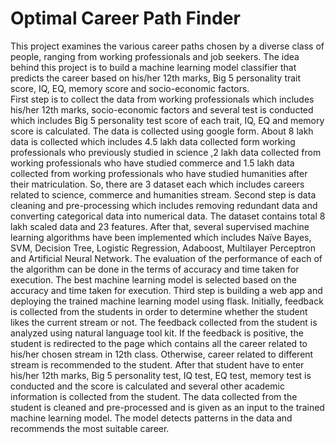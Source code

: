 # Optimal Career Path Finder


This project examines the various career paths chosen by a diverse class of people, ranging from working professionals and job seekers. The idea behind this project is to build a machine learning model classifier that predicts the career based on his/her 12th marks, Big 5 personality trait score, IQ, EQ, memory score and socio-economic factors.  
First step is to collect the data from working professionals which includes his/her 12th marks, socio-economic factors and several test is conducted which includes Big 5 personality test score of each trait, IQ, EQ and memory score is calculated. The data is collected using google form. About 8 lakh data is collected which includes 4.5 lakh data collected form working professionals who previously studied in science ,2 lakh data collected from working professionals who have studied commerce and 1.5 lakh data collected from working professionals who have studied humanities after their matriculation. So, there are 3 dataset each which includes careers related to science, commerce and humanities stream.
Second step is data cleaning and pre-processing which includes removing redundant data and converting categorical data into numerical data. The dataset contains total 8 lakh scaled data and 23 features. After that, several supervised machine learning algorithms have been implemented which includes Naïve Bayes, SVM, Decision Tree, Logistic Regression, Adaboost, Multilayer Perceptron and Artificial Neural Network. The evaluation of the performance of each of the algorithm can be done in the terms of accuracy and time taken for execution. The best machine learning model is selected based on the accuracy and time taken for execution. 
Third step is building a web app and deploying the trained machine learning model using flask. Initially, feedback is collected from the students in order to determine whether the student likes the current stream or not. The feedback collected from the student is analyzed using natural language tool kit. If the feedback is positive, the student is redirected to the page which contains all the career related to his/her chosen stream in 12th class. Otherwise, career related to different stream is recommended to the student. After that student have to enter his/her 12th marks, Big 5 personality test, IQ test, EQ test, memory test is conducted and the score is calculated and several other academic information is collected from the student. The data collected from the student is cleaned and pre-processed and is given as an input to the trained machine learning model. The model detects patterns in the data and recommends the most suitable career.
